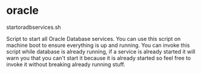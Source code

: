 # oracle
startoradbservices.sh

Script to start all Oracle Database services. You can use this script on machine boot to ensure everything is up and running.
You can invoke this script while database is already running, if a service is already started it will warn you that you can't start it because it is already started so feel free to invoke it without breaking already running stuff.
